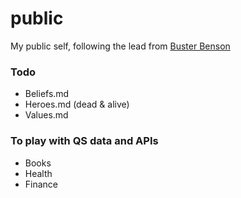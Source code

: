 public
===============

My public self, following the lead from [Buster Benson](http://github.com/busterbenson/public)

### Todo

* Beliefs.md
* Heroes.md (dead & alive)
* Values.md

### To play with QS data and APIs

* Books
* Health
* Finance